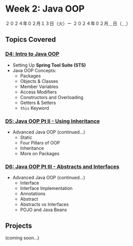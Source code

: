 # Week 2: Java OOP

２０２４年０２月１３日（火）ー ２０２４年０２月＿日（＿）

## Topics Covered

### [D4: Intro to Java OOP](Lecture-Code/D4-Intro_to_OOP/)
- Setting Up **Spring Tool Suite (STS)**
- Java OOP Concepts:
    - Packages
    - Objects & Classes
    - Member Variables
    - Access Modifiers
    - Constructors and Overloading
    - Getters & Setters
    - `this` Keyword

### [D5: Java OOP Pt II - Using Inheritance](Lecture-Code/D5-JavaOOP_Pt2_Pillars_and_Interfaces/)
- Advanced Java OOP (continued...)
    - Static
    - Four Pillars of OOP
    - Inheritance
    - More on Packages

### [D6: Java OOP Pt III - Abstracts and Interfaces](Lecture-Code/D6-JavaOOP_Pt3_Abstracts_and_Interfaces/)
- Advanced Java OOP (continued...)
    - Interface
    - Interface Implementation
    - Annotations
    - Abstract
    - Abstracts vs Interfaces
    - POJO and Java Beans

## Projects

(coming soon...)
<!-- ### [009 Orders and Items](009-Orders_and_Items/) -->
<!-- 010 Barista's Challenge -->
<!-- 011 BankAccount -->